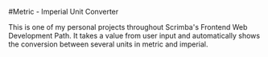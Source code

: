 #Metric - Imperial Unit Converter

This is one of my personal projects throughout Scrimba's Frontend Web Development Path. It takes a value from user input and automatically shows the conversion between several units in metric and imperial.
